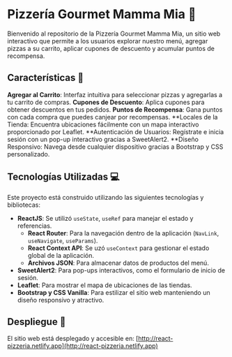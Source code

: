 # Pizzería Gourmet Mamma Mia 🍕

Bienvenido al repositorio de la Pizzería Gourmet Mamma Mia, un sitio web interactivo que permite a los usuarios explorar nuestro menú, agregar pizzas a su carrito, aplicar cupones de descuento y acumular puntos de recompensa.

## Características 🌟

**Agregar al Carrito**: Interfaz intuitiva para seleccionar pizzas y agregarlas a tu carrito de compras.
**Cupones de Descuento**: Aplica cupones para obtener descuentos en tus pedidos.
**Puntos de Recompensa**: Gana puntos con cada compra que puedes canjear por recompensas.
**Locales de la Tienda: Encuentra ubicaciones  fácilmente con un mapa interactivo proporcionado por Leaflet.
**Autenticación de Usuarios: Regístrate e inicia sesión con un pop-up interactivo gracias a SweetAlert2.
**Diseño Responsivo: Navega desde cualquier dispositivo gracias a Bootstrap y CSS personalizado.


## Tecnologías Utilizadas 💻

Este proyecto está construido utilizando las siguientes tecnologías y bibliotecas:

- **ReactJS**: Se utilizó `useState`, `useRef` para manejar el estado y referencias.
  - **React Router**: Para la navegación dentro de la aplicación (`NavLink`, `useNavigate`, `useParams`).
  - **React Context API**: Se uzó `useContext` para gestionar el estado global de la aplicación.
  - **Archivos JSON**: Para almacenar datos de productos del menú.
- **SweetAlert2**: Para pop-ups interactivos, como el formulario de inicio de sesión.
- **Leaflet**: Para mostrar el mapa de ubicaciones de las tiendas.
- **Bootstrap y CSS Vanilla**: Para estilizar el sitio web manteniendo un diseño responsivo y atractivo.

## Despliegue 🚀

El sitio web está desplegado y accesible en: [http://react-pizzeria.netlify.app](http://react-pizzeria.netlify.app)